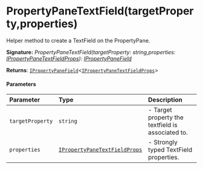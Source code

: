# PropertyPaneTextField(targetProperty,properties)

Helper method to create a TextField on the PropertyPane.

**Signature:** _PropertyPaneTextField(targetProperty: string,properties: [IPropertyPaneTextFieldProps](../sp-client-preview/ipropertypanetextfieldprops.md)): [IPropertyPaneField](../sp-client-preview/ipropertypanefield.md)<IPropertyPaneTextFieldProps>_

**Returns**: [`IPropertyPaneField`](../sp-client-preview/ipropertypanefield.md)<[`IPropertyPaneTextFieldProps`](../sp-client-preview/ipropertypanetextfieldprops.md)>



#### Parameters


| Parameter	   | Type    | Description |
|:-------------|:---------------|:------------|
| `targetProperty`    | `string` | - Target property the textfield is associated to. |
| `properties`    | [`IPropertyPaneTextFieldProps`](../sp-client-preview/ipropertypanetextfieldprops.md) | - Strongly typed TextField properties. |

